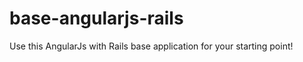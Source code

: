 base-angularjs-rails
====================

Use this AngularJs with Rails base application for your starting point!
